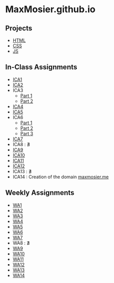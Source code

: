 # MaxMosier.github.io
## Projects
- [HTML](https://maxmosier.github.io/MaxMosier/html-midterm/page5.html)
- [CSS](https://maxmosier.github.io/)
- [JS](https://maxmosier.me/MaxMosier/js-final/js-final.html)
## In-Class Assignments
- [ICA1](https://github.com/MaxMosier/MaxMosier/blob/ab7533bbc859455b66af315fb005bfd8188c3f4e/ica/ICA1%20%E2%80%93%20How%20to%20Search%20%E2%80%93%20Maximillian%20Mosier-1.pdf)
- [ICA2](https://github.com/MaxMosier/MaxMosier/blob/5a68d4d2aefe19513ec558e1784051aa0068cefa/ica/ICA2%20--%20Exploring%20Directory%20Structures%20(Week%202)%20-%20Maximillian%20Mosier.pdf)
- ICA3
  - [Part 1](https://maxmosier.github.io/MaxMosier/ica/ica3a.html)
  - [Part 2](https://maxmosier.github.io/MaxMosier/ica/ica3b.html)
- [ICA4](https://maxmosier.github.io/MaxMosier/ica/ica4.html)
- [ICA5](https://maxmosier.github.io/MaxMosier/ica/ica5.html)
- ICA6
  - [Part 1](https://maxmosier.github.io/MaxMosier/ica/ica6/ica6-part1.html)
  - [Part 2](https://maxmosier.github.io/MaxMosier/ica/ica6/ica6-part2.html)
  - [Part 3](https://maxmosier.github.io/MaxMosier/ica/ica6/ica6-part3.html)
- [ICA7](https://maxmosier.github.io/MaxMosier/ica/ica7.html)
- ICA8 : ∄
- [ICA9](https://maxmosier.github.io/MaxMosier/ica/ica9.html)
- [ICA10](https://maxmosier.github.io/MaxMosier/ica/ica10.html)
- [ICA11](https://maxmosier.github.io/MaxMosier/ica/ica11.html)
- [ICA12](https://maxmosier.github.io/MaxMosier/ica/ica12.html)
- ICA13 : ∄
- ICA14 : Creation of the domain [maxmosier.me](https://maxmosier.me)
## Weekly Assignments
- [WA1](https://maxmosier.github.io/MaxMosier/wa/wa1.html)
- [WA2](https://maxmosier.github.io/MaxMosier/wa/wa2.html)
- [WA3](https://maxmosier.github.io/MaxMosier/wa/wa3.html)
- [WA4](https://maxmosier.github.io/MaxMosier/wa/wa4.html)
- [WA5](https://maxmosier.github.io/MaxMosier/wa/wa5.html)
- [WA6](https://maxmosier.github.io/MaxMosier/wa/wa6/wa6.html)
- [WA7](https://maxmosier.github.io/MaxMosier/wa/wa7.html)
- WA8 : ∄
- [WA9](https://maxmosier.github.io/MaxMosier/wa/wa9.html)
- [WA10](https://maxmosier.github.io/MaxMosier/wa/wa10.html)
- [WA11](https://maxmosier.github.io/MaxMosier/wa/wa11.html)
- [WA12](https://maxmosier.github.io/MaxMosier/wa/wa12.html)
- [WA13](https://maxmosier.github.io/MaxMosier/wa/wa13.html)
- [WA14](https://maxmosier.github.io/MaxMosier/wa/wa14.html)
